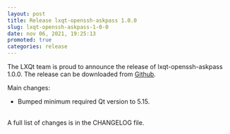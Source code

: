 ```yaml
---
layout: post
title: Release lxqt-openssh-askpass 1.0.0
slug: lxqt-openssh-askpass-1-0-0
date: nov 06, 2021, 19:25:13
promoted: true
categories: release
---
```

The LXQt team is proud to announce the release of lxqt-openssh-askpass 1.0.0.
The release can be downloaded from [Github](https://github.com/lxqt/lxqt-openssh-askpass/releases).

Main changes:

 * Bumped minimum required Qt version to 5.15.

<br/>
A full list of changes is in the CHANGELOG file.
<br/>
